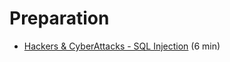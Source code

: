 # Preparation

- [Hackers & CyberAttacks - SQL Injection](https://youtu.be/_GzE99AmAQU?t=376) (6 min)
